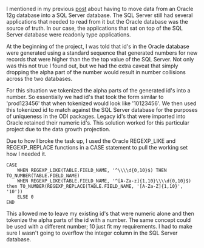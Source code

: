 I mentioned in my previous [post](http://stevendanna.com/2015/03/28/Moving-Data-with-ODI-Studio/) about having to move data from an Oracle 12g database into a SQL Server database.  The SQL Server still had several applications that needed to read from it but the Oracle database was the source of truth.  In our case, the applications that sat on top of the SQL Server database were readonly type applications.

At the beginning of the project, I was told that id's in the Oracle database were generated using a standard sequence that generated numbers for new records that were higher than the the top value of the SQL Server.  Not only was this not true I found out, but we had the extra caveat that simply dropping the alpha part of the number would result in number collisions across the two databases.

For this situation we tokenized the alpha parts of the generated id's into a number.  So essentially we had id's that took the form similar to 'prod123456' that when tokenized would look like '10123456'.  We then used this tokenized id to match against the SQL Server database for the purposes of uniqueness in the ODI packages.  Legacy id's that were imported into Oracle retained their numeric id's.  This solution worked for this particular project due to the data growth projection.

Due to how I broke the task up, I used the Oracle REGEXP_LIKE and REGEXP_REPLACE functions in a CASE statement to pull the working set how I needed it.

```PLSQL
CASE
	WHEN REGEXP_LIKE(TABLE.FIELD_NAME, '^\\\\d{0,10}$) THEN TO_NUMBER(TABLE.FIELD_NAME)
	WHEN REGEXP_LIKE(TABLE.FIELD_NAME, '^[A-Za-z]{1,10}\\\\d{0,10}$) then TO_NUMBER(REGEXP_REPLACE(TABLE.FIELD_NAME, '[A-Za-Z]{1,10}', '10'))
	ELSE 0
END
```

This allowed me to leave my existing id's that were numeric alone and then tokenize the alpha parts of the id with a number.  The same concept could be used with a different number; 10 just fit my requirements.  I had to make sure I wasn't going to overflow the integer column in the SQL Server database.